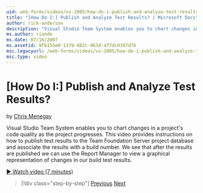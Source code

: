 ```yaml
---
uid: web-forms/videos/vs-2005/how-do-i-publish-and-analyze-test-results
title: "[How Do I:] Publish and Analyze Test Results? | Microsoft Docs"
author: rick-anderson
description: "Visual Studio Team System enables you to chart changes in a project's code quality as the project progresses. This video provides instructions on how to publ..."
ms.author: riande
ms.date: 07/16/2007
ms.assetid: 9fb155e0-1379-482c-963d-af7dc0397d76
msc.legacyurl: /web-forms/videos/vs-2005/how-do-i-publish-and-analyze-test-results
msc.type: video
---
```

[How Do I:] Publish and Analyze Test Results?
====================
by [Chris Menegay](https://twitter.com/CMenegay)

Visual Studio Team System enables you to chart changes in a project's code quality as the project progresses. This video provides instructions on how to publish test results to the Team Foundation Server project database and associate the results with a build number. We see that after the results are published we can use the Report Manager to view a graphical representation of changes in our build test results.

[&#9654; Watch video (7 minutes)](https://channel9.msdn.com/Blogs/ASP-NET-Site-Videos/how-do-i-publish-and-analyze-test-results)

> [!div class="step-by-step"]
> [Previous](how-do-i-use-generic-tests.md)
> [Next](how-do-i-discover-application-changes-prior-to-deployment.md)

